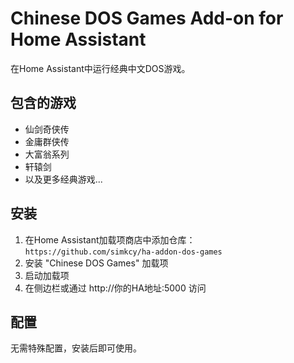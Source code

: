 # Chinese DOS Games Add-on for Home Assistant

在Home Assistant中运行经典中文DOS游戏。

## 包含的游戏

- 仙剑奇侠传
- 金庸群侠传  
- 大富翁系列
- 轩辕剑
- 以及更多经典游戏...

## 安装

1. 在Home Assistant加载项商店中添加仓库：
   `https://github.com/simkcy/ha-addon-dos-games`
2. 安装 "Chinese DOS Games" 加载项
3. 启动加载项
4. 在侧边栏或通过 http://你的HA地址:5000 访问

## 配置

无需特殊配置，安装后即可使用。

